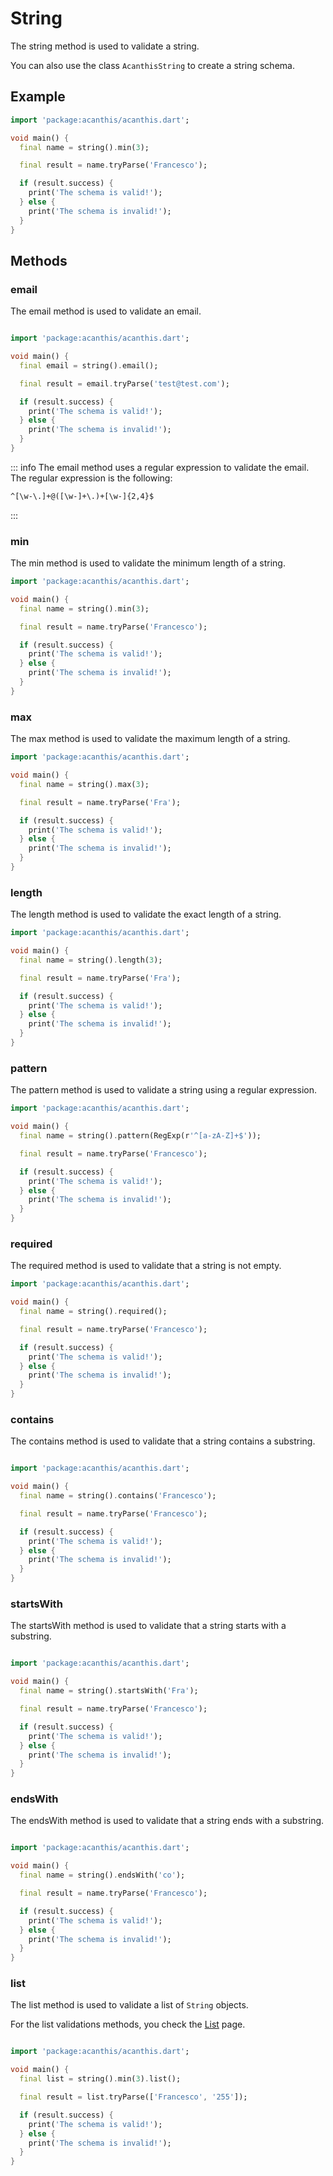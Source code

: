 # String

The string method is used to validate a string.

You can also use the class `AcanthisString` to create a string schema.

## Example

```dart
import 'package:acanthis/acanthis.dart';

void main() {
  final name = string().min(3);

  final result = name.tryParse('Francesco');

  if (result.success) {
	print('The schema is valid!');
  } else {
	print('The schema is invalid!');
  }
}
```

## Methods

### email

The email method is used to validate an email.

```dart

import 'package:acanthis/acanthis.dart';

void main() {
  final email = string().email();

  final result = email.tryParse('test@test.com');

  if (result.success) {
	print('The schema is valid!');
  } else {
	print('The schema is invalid!');
  }
}
```

::: info
The email method uses a regular expression to validate the email. The regular expression is the following:
```txt
^[\w-\.]+@([\w-]+\.)+[\w-]{2,4}$
```
:::

### min

The min method is used to validate the minimum length of a string.

```dart
import 'package:acanthis/acanthis.dart';

void main() {
  final name = string().min(3);

  final result = name.tryParse('Francesco');

  if (result.success) {
	print('The schema is valid!');
  } else {
	print('The schema is invalid!');
  }
}
```

### max

The max method is used to validate the maximum length of a string.

```dart
import 'package:acanthis/acanthis.dart';

void main() {
  final name = string().max(3);

  final result = name.tryParse('Fra');

  if (result.success) {
	print('The schema is valid!');
  } else {
	print('The schema is invalid!');
  }
}
```

### length

The length method is used to validate the exact length of a string.

```dart
import 'package:acanthis/acanthis.dart';

void main() {
  final name = string().length(3);

  final result = name.tryParse('Fra');

  if (result.success) {
	print('The schema is valid!');
  } else {
	print('The schema is invalid!');
  }
}
```

### pattern

The pattern method is used to validate a string using a regular expression.

```dart
import 'package:acanthis/acanthis.dart';

void main() {
  final name = string().pattern(RegExp(r'^[a-zA-Z]+$'));

  final result = name.tryParse('Francesco');

  if (result.success) {
	print('The schema is valid!');
  } else {
	print('The schema is invalid!');
  }
}
```

### required

The required method is used to validate that a string is not empty.

```dart
import 'package:acanthis/acanthis.dart';

void main() {
  final name = string().required();

  final result = name.tryParse('Francesco');

  if (result.success) {
	print('The schema is valid!');
  } else {
	print('The schema is invalid!');
  }
}
```

### contains

The contains method is used to validate that a string contains a substring.

```dart

import 'package:acanthis/acanthis.dart';

void main() {
  final name = string().contains('Francesco');

  final result = name.tryParse('Francesco');

  if (result.success) {
	print('The schema is valid!');
  } else {
	print('The schema is invalid!');
  }
}
```

### startsWith

The startsWith method is used to validate that a string starts with a substring.

```dart

import 'package:acanthis/acanthis.dart';

void main() {
  final name = string().startsWith('Fra');

  final result = name.tryParse('Francesco');

  if (result.success) {
	print('The schema is valid!');
  } else {
	print('The schema is invalid!');
  }
}
```

### endsWith

The endsWith method is used to validate that a string ends with a substring.

```dart

import 'package:acanthis/acanthis.dart';

void main() {
  final name = string().endsWith('co');

  final result = name.tryParse('Francesco');

  if (result.success) {
	print('The schema is valid!');
  } else {
	print('The schema is invalid!');
  }
}
```

### list

The list method is used to validate a list of `String` objects.

For the list validations methods, you check the [List](/types/list) page.


```dart

import 'package:acanthis/acanthis.dart';

void main() {
  final list = string().min(3).list();

  final result = list.tryParse(['Francesco', '255']);

  if (result.success) {
	print('The schema is valid!');
  } else {
	print('The schema is invalid!');
  }
}
```

